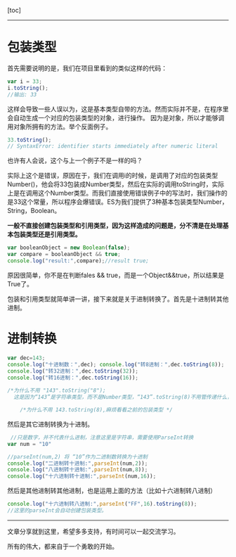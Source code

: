 [toc]

---



# 包装类型

首先需要说明的是，我们在项目里看到的类似这样的代码：

```javascript
var i = 33; 
i.toString();  
//输出: 33
```

  这样会导致一些人误以为，这是基本类型自带的方法。然而实际并不是，在程序里会自动生成一个对应的包装类型的对象，进行操作。 因为是对象，所以才能够调用对象所拥有的方法。举个反面例子。  

```javascript
33.toString(); 
// SyntaxError: identifier starts immediately after numeric literal
```

  也许有人会说，这个与上一个例子不是一样的吗？

  实际上这个是错误，原因在于，我们在调用i的时候，是调用了对应的包装类型Number()，他会将33包装成Number类型，然后在实际的调用toString时，实际上是在调用这个Number类型。而我们直接使用错误例子中的写法时，我们操作的是33这个常量，所以程序会爆错误。ES为我们提供了3种基本包装类型Number，String，Boolean。 

 **一般不直接创建包装类型和引用类型，因为这样造成的问题是，分不清是在处理基本包装类型还是引用类型。**

```javascript
var booleanObject = new Boolean(false); 
var compare = booleanObject && true; 
console.log("result:",compare);//result true;
```

原因很简单，你不是在判断fales && true，而是一个Object&&true，所以结果是True了。

包装和引用类型就简单讲一讲，接下来就是关于进制转换了。首先是十进制转其他进制。

# 进制转换

```javascript
var dec=143; 
console.log("十进制数：",dec); console.log("转8进制：",dec.toString(8)); 
console.log("转32进制：",dec.toString(32));
console.log("转16进制：",dec.toString(16));     
    
/*为什么不用 "143".toString("8"); 
  这是因为“143”是字符串类型，而不是Number类型，“143”.toString(8)不用管传递什么，结果都是他本   身*/ 

    /*为什么不用 143.toString(8),麻烦看看之前的包装类型 */
```

然后是其它进制转换为十进制。

```javascript
 //只是数字，并不代表什么进制，注意这里是字符串，需要使用ParseInt转换
var num = "10"

//parseInt(num,2) 将 “10”作为二进制数转换为十进制
console.log("二进制转十进制:",parseInt(num,2));
console.log("八进制转十进制:",parseInt(num,8));
console.log("十六进制转十进制:",parseInt(num,16));
```

然后是其他进制转其他进制，也是运用上面的方法（比如十六进制转八进制）

```javascript
console.log("十六进制转八进制:",parseInt("FF",16).toString(8));
//这里的parseInt会自动创建包装类型。
```

---

文章分享就到这里，希望多多支持，有时间可以一起交流学习。

所有的伟大，都来自于一个勇敢的开始。